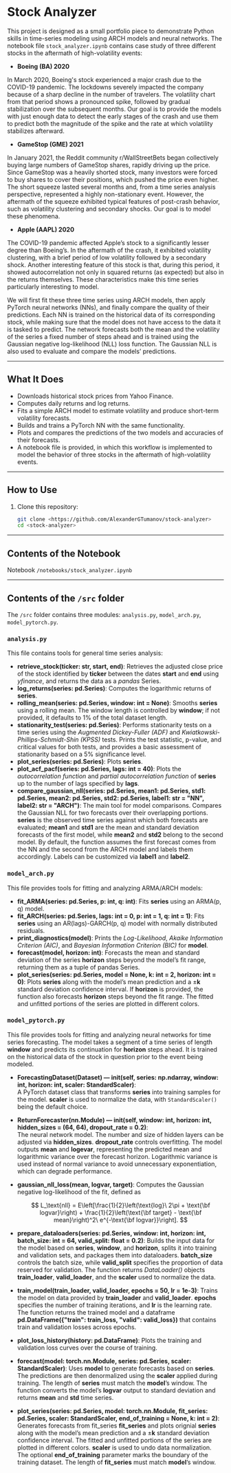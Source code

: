 # Stock Analyzer

This project is designed as a small portfolio piece to demonstrate Python skills in time-series modeling using ARCH models and neural networks. The notebook file `stock_analyzer.ipynb` contains case study of three different stocks in the aftermath of high-volatility events:

- **Boeing (BA) 2020**

In March 2020, Boeing's stock experienced a major crash due to the COVID-19 pandemic. The lockdowns severely impacted the company because of a sharp decline in the number of travelers. The volatility chart from that period shows a pronounced spike, followed by gradual stabilization over the subsequent months. Our goal is to provide the models with just enough data to detect the early stages of the crash and use them to predict both the magnitude of the spike and the rate at which volatility stabilizes afterward.

- **GameStop (GME) 2021**

In January 2021, the Reddit community r/WallStreetBets began collectively buying large numbers of GameStop shares, rapidly driving up the price. Since GameStop was a heavily shorted stock, many investors were forced to buy shares to cover their positions, which pushed the price even higher. The short squeeze lasted several months and, from a time series analysis perspective, represented a highly non-stationary event. However, the aftermath of the squeeze exhibited typical features of post-crash behavior, such as volatility clustering and secondary shocks. Our goal is to model these phenomena.

- **Apple (AAPL) 2020**

The COVID-19 pandemic affected Apple’s stock to a significantly lesser degree than Boeing’s. In the aftermath of the crash, it exhibited volatility clustering, with a brief period of low volatility followed by a secondary shock. Another interesting feature of this stock is that, during this period, it showed autocorrelation not only in squared returns (as expected) but also in the returns themselves. These characteristics make this time series particularly interesting to model.

We will first fit these three time series using ARCH models, then apply PyTorch neural networks (NNs), and finally compare the quality of their predictions. Each NN is trained on the historical data of its corresponding stock, while making sure that the model does not have access to the data it is tasked to predict. The network forecasts both the mean and the volatility of the series a fixed number of steps ahead and is trained using the Gaussian negative log-likelihood (NLL) loss function. The Gaussian NLL is also used to evaluate and compare the models’ predictions.

---

## What It Does

- Downloads historical stock prices from Yahoo Finance.
- Computes daily returns and log returns.
- Fits a simple ARCH model to estimate volatility and produce short-term volatility forecasts.
- Builds and trains a PyTorch NN with the same functionality.
- Plots and compares the predictions of the two models and accuracies of their forecasts.
- A notebook file is provided, in which this workflow is implemented to model the behavior of three stocks in the aftermath of high-volatility events.

---

## How to Use

1. Clone this repository:
   ```bash
   git clone <https://github.com/AlexanderGTumanov/stock-analyzer>
   cd <stock-analyzer>

---

## Contents of the Notebook

Notebook `/notebooks/stock_analyzer.ipynb` 

---

## Contents of the `/src` folder

The `/src` folder contains three modules: `analysis.py`, `model_arch.py`, `model_pytorch.py`.

### `analysis.py`

This file contains tools for general time series analysis:

- **retrieve_stock(ticker: str, start, end)**:
  Retrieves the adjusted close price of the stock identified by **ticker** between the dates **start** and **end** using *yfinance*, and returns the data as a *pandas* Series.
- **log_returns(series: pd.Series)**:
  Computes the logarithmic returns of **series**.
- **rolling_mean(series: pd.Series, window: int = None)**:
  Smooths **series** using a rolling mean. The window length is controlled by **window**; if not provided, it defaults to 1% of the total dataset length.
- **stationarity_test(series: pd.Series)**:
  Performs stationarity tests on a time series using the *Augmented Dickey-Fuller (ADF)* and *Kwiatkowski-Phillips-Schmidt-Shin (KPSS)* tests. Prints the test statistic, p-value, and critical values for both tests, and provides a basic assessment of stationarity based on a 5% significance level.
- **plot_series(series: pd.Series)**:
  Plots **series**.
- **plot_acf_pacf(series: pd.Series, lags: int = 40)**:
  Plots the *autocorrelation function* and *partial autocorrelation function* of **series** up to the number of lags specified by **lags**.
- **compare_gaussian_nll(series: pd.Series, mean1: pd.Series, std1: pd.Series, mean2: pd.Series, std2: pd.Series, label1: str = "NN", label2: str = "ARCH")**:
  The main tool for model comparisons. Compares the Gaussian NLL for two forecasts over their overlapping portions. **series** is the observed time series against which both forecasts are evaluated; **mean1** and **std1** are the mean and standard deviation forecasts of the first model, while **mean2** and **std2** belong to the second model. By default, the function assumes the first forecast comes from the NN and the second from the ARCH model and labels them accordingly. Labels can be customized via **label1** and **label2**.

### `model_arch.py`

This file provides tools for fitting and analyzing ARMA/ARCH models:

- **fit_ARMA(series: pd.Series, p: int, q: int)**:
  Fits **series** using an ARMA(p, q) model.
- **fit_ARCH(series: pd.Series, lags: int = 0, p: int = 1, q: int = 1)**:
  Fits **series** using an AR(lags)-GARCH(p, q) model with normally distributed residuals.
- **print_diagnostics(model)**:
  Prints the *Log-Likelihood*, *Akaike Information Criterion (AIC)*, and *Bayesian Information Criterion (BIC)* for **model**.
- **forecast(model, horizon: int)**:
  Forecasts the mean and standard deviation of the series **horizon** steps beyond the model’s fit range, returning them as a tuple of pandas Series.
- **plot_series(series: pd.Series, model = None, k: int = 2, horizon: int = 0)**:
  Plots **series** along with the model’s mean prediction and a ±**k** standard deviation confidence interval. If **horizon** is provided, the function also forecasts **horizon** steps beyond the fit range. The fitted and unfitted portions of the series are plotted in different colors.

### `model_pytorch.py`

This file provides tools for fitting and analyzing neural networks for time series forecasting. The model takes a segment of a time series of length **window** and predicts its continuation for **horizon** steps ahead. It is trained on the historical data of the stock in question prior to the event being modeled.

- **ForecastingDataset(Dataset) — __init__(self, series: np.ndarray, window: int, horizon: int, scaler: StandardScaler)**:  
  A PyTorch dataset class that transforms **series** into training samples for the model. **scaler** is used to normalize the data, with `StandardScaler()` being the default choice.
- **ReturnForecaster(nn.Module) — __init__(self, window: int, horizon: int, hidden_sizes = (64, 64), dropout_rate = 0.2)**:  
  The neural network model. The number and size of hidden layers can be adjusted via **hidden_sizes**. **dropout_rate** controls overfitting. The model outputs **mean** and **logevar**, representing the predicted mean and logarithmic variance over the forecast horizon. Logarithmic variance is used instead of normal variance to avoid unnecessary exponentiation, which can degrade performance.
- **gaussian_nll_loss(mean, logvar, target)**:
  Computes the Gaussian negative log-likelihood of the fit, defined as
  
  $$
  L_\text{nll} = E\left[\frac{1}{2}\left(\text{log}\ 2\pi + \text{\bf logvar}\right) + \frac{1}{2}\left(\text{\bf target} - \text{\bf mean}\right)^2\ e^{-\text{\bf logvar}}\right].
  $$

- **prepare_dataloaders(series: pd.Series, window: int, horizon: int, batch_size: int = 64, valid_split: float = 0.2)**:
  Builds the input data for the model based on **series**, **window**, and **horizon**, splits it into training and validation sets, and packages them into dataloaders. **batch_size** controls the batch size, while **valid_split** specifies the proportion of data reserved for validation. The function returns *DataLoader()* objects **train_loader**, **valid_loader**, and the **scaler** used to normalize the data.
- **train_model(train_loader, valid_loader, epochs = 50, lr = 1e-3)**:
  Trains the model on data provided by **train_loader** and **valid_loader**. **epochs** specifies the number of training iterations, and **lr** is the learning rate. The function returns the trained model and a dataframe **pd.DataFrame({"train": train_loss, "valid": valid_loss})** that contains train and validation losses across epochs.
- **plot_loss_history(history: pd.DataFrame)**:
  Plots the training and validation loss curves over the course of training.
- **forecast(model: torch.nn.Module, series: pd.Series, scaler: StandardScaler)**:
  Uses **model** to generate forecasts based on **series**. The predictions are then denormalized using the **scaler** applied during training. The length of **series** must match the **model**’s window. The function converts the model’s **logvar** output to standard deviation and returns **mean** and **std** time series.
- **plot_series(series: pd.Series, model: torch.nn.Module, fit_series: pd.Series, scaler: StandardScaler, end_of_training = None, k: int = 2)**:
  Generates forecasts from fit_series **fit_series** and plots orignial **series** along with the model’s mean prediction and a ±**k** standard deviation confidence interval. The fitted and unfitted portions of the series are plotted in different colors. **scaler** is used to undo data normalization. The optional **end_of_training** parameter marks the boundary of the training dataset. The length of **fit_series** must match **model**’s window.
